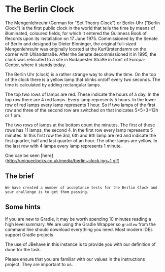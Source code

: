 
# The Berlin Clock

The Mengenlehreuhr (German for "Set Theory Clock") or Berlin-Uhr ("Berlin Clock") is the first public clock in the world that tells the time by means of illuminated, coloured fields, for which it entered the Guinness Book of Records upon its installation on 17 June 1975. Commissioned by the Senate of Berlin and designed by Dieter Binninger, the original full-sized Mengenlehreuhr was originally located at the Kurfürstendamm on the corner with Uhlandstraße. After the Senate decommissioned it in 1995, the clock was relocated to a site in Budapester Straße in front of Europa-Center, where it stands today.

The Berlin Uhr (clock) is a rather strange way to show the time. On the top of the clock there is a yellow lamp that
blinks on/off every two seconds. The time is calculated by adding rectangular lamps.
 
The top two rows of lamps are red. These indicate the hours of a day. In the top row there are 4 red lamps. Every lamp
represents 5 hours. In the lower row of red lamps every lamp represents 1 hour. So if two lamps of the first row and
three of the second row are switched on that indicates 5+5+3=13h or 1 pm.
 
The two rows of lamps at the bottom count the minutes. The first of these rows has 11 lamps, the second 4. In the
first row every lamp represents 5 minutes. In this first row the 3rd, 6th and 9th lamp are red and indicate the first
quarter, half and last quarter of an hour. The other lamps are yellow. In the last row with 4 lamps every lamp
represents 1 minute.

One can be seen [here]     (http://uniqueclocks.co.uk/media/berlin~clock.jpg~1.gif)

## The brief

    We have created a number of acceptance tests for the Berlin Clock and your challenge is to get them passing.

## Some hints
If you are new to Gradle, it may be worth spending 10 minutes reading a high level summary.  We are using the Gradle
Wrapper so `gradlew` from the command line should download everything you need.  Most modern IDEs support Gradle projects.

The use of JBehave in this instance is to provide you with our definition of done for the task.

Please ensure that you are familiar with our values in the instructions project.  They are important to us.
